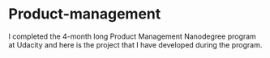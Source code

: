 # Product-management
I completed the 4-month long Product Management Nanodegree program at Udacity and here is the project that I have developed during the program.
